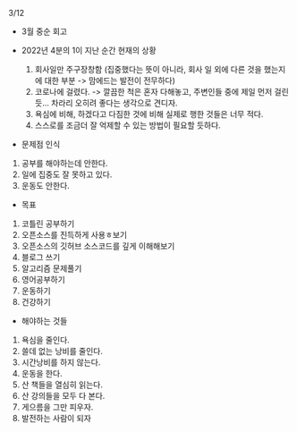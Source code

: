 3/12
- 3월 중순 회고

- 2022년 4분의 1이 지난 순간 현재의 상황
  1. 회사일만 주구장창함 (집중했다는 뜻이 아니라, 회사 일 외에 다른 것을 했는지에 대한 부분 -> 맘에드는 발전이 전무하다)
  2. 코로나에 걸렸다. -> 깔끔한 척은 혼자 다해놓고, 주변인들 중에 제일 먼저 걸린듯... 차라리 오히려 좋다는 생각으로 견디자.
  3. 욕심에 비해,  하겠다고 다짐한 것에 비해 실제로 행한 것들은 너무 적다.
  4. 스스로를 조금더 잘 억제할 수 있는 방법이 필요할 듯하다.


- 문제점 인식
1. 공부를 해야하는데 안한다.
2. 일에 집중도 잘 못하고 있다.
3. 운동도 안한다.

- 목표
1. 코틀린 공부하기
2. 오픈소스를 진득하게 사용ㅎ보기
3. 오픈소스의 깃허브 소스코드를 깊게 이해해보기
4. 블로그 쓰기
5. 알고리즘 문제풀기
6. 영어공부하기
7. 운동하기
8. 건강하기

- 해야하는 것들
1. 욕심을 줄인다.
2. 쓸데 없는 낭비를 줄인다.
3. 시간낭비를 하지 않는다.
4. 운동을 한다.
5. 산 책들을 열심히 읽는다.
6. 산 강의들을 모두 다 본다.
7. 게으름을 그만 피우자.
8. 발전하는 사람이 되자